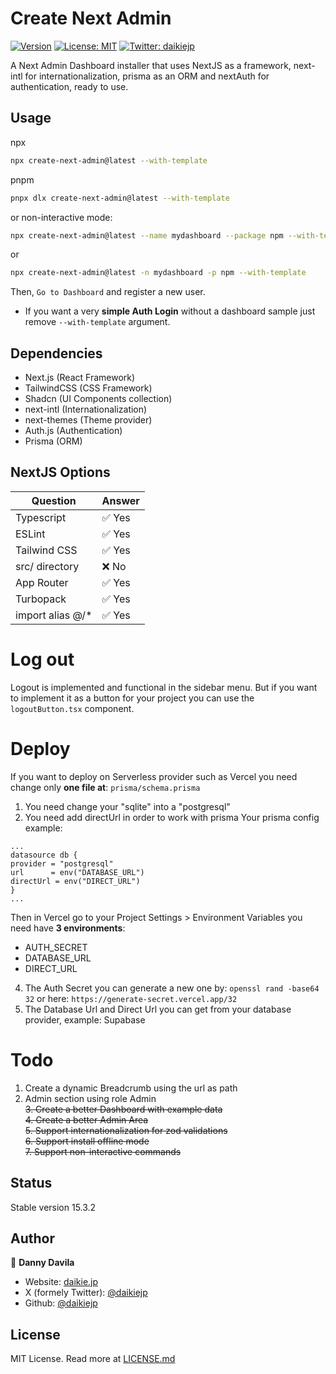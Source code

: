 # Create Next Admin

[![Version](https://img.shields.io/npm/v/create-next-admin.svg)](https://www.npmjs.com/package/create-next-admin)
[![License: MIT](https://img.shields.io/badge/License-MIT-yellow.svg)](#)
[![Twitter: daikiejp](https://img.shields.io/twitter/follow/daikiejp.svg?style=social)](https://twitter.com/daikiejp)

A Next Admin Dashboard installer that uses NextJS as a framework, next-intl for internationalization, prisma as an ORM and nextAuth for authentication, ready to use.

## Usage

npx

```bash
npx create-next-admin@latest --with-template
```

pnpm

```bash
pnpx dlx create-next-admin@latest --with-template
```

or non-interactive mode:

```bash
npx create-next-admin@latest --name mydashboard --package npm --with-template
```

or

```bash
npx create-next-admin@latest -n mydashboard -p npm --with-template
```

Then, `Go to Dashboard` and register a new user.

- If you want a very **simple Auth Login** without a dashboard sample just remove `--with-template` argument.

## Dependencies

- Next.js (React Framework)
- TailwindCSS (CSS Framework)
- Shadcn (UI Components collection)
- next-intl (Internationalization)
- next-themes (Theme provider)
- Auth.js (Authentication)
- Prisma (ORM)

## NextJS Options

| Question          | Answer |
| ----------------- | ------ |
| Typescript        | ✅ Yes |
| ESLint            | ✅ Yes |
| Tailwind CSS      | ✅ Yes |
| src/ directory    | ❌ No  |
| App Router        | ✅ Yes |
| Turbopack         | ✅ Yes |
| import alias @/\* | ✅ Yes |

# Log out

Logout is implemented and functional in the sidebar menu. But if you want to implement it as a button for your project you can use the `logoutButton.tsx` component.

# Deploy

If you want to deploy on Serverless provider such as Vercel you need change only **one file at**: `prisma/schema.prisma`

1. You need change your "sqlite" into a "postgresql"
2. You need add directUrl in order to work with prisma
   Your prisma config example:

```prisma
...
datasource db {
provider = "postgresql"
url      = env("DATABASE_URL")
directUrl = env("DIRECT_URL")
}
...
```

Then in Vercel go to your Project Settings > Environment Variables you need have **3 environments**:
   - AUTH_SECRET
   - DATABASE_URL
   - DIRECT_URL
4. The Auth Secret you can generate a new one by: `openssl rand -base64 32` or here: `https://generate-secret.vercel.app/32`
5. The Database Url and Direct Url you can get from your database provider, example: Supabase

# Todo

1. Create a dynamic Breadcrumb using the url as path
2. Admin section using role Admin  
~~3. Create a better Dashboard with example data~~  
~~4. Create a better Admin Area~~  
~~5. Support internationalization for zod validations~~  
~~6. Support install offline mode~~  
~~7. Support non-interactive commands~~  

## Status

Stable version 15.3.2

## Author

👤 **Danny Davila**

- Website: [daikie.jp](https://daikie.jp)
- X (formely Twitter): [@daikiejp](https://x.com/daikiejp)
- Github: [@daikiejp](https://github.com/daikiejp)

## License

MIT License. Read more at [LICENSE.md](LICENSE.md)
